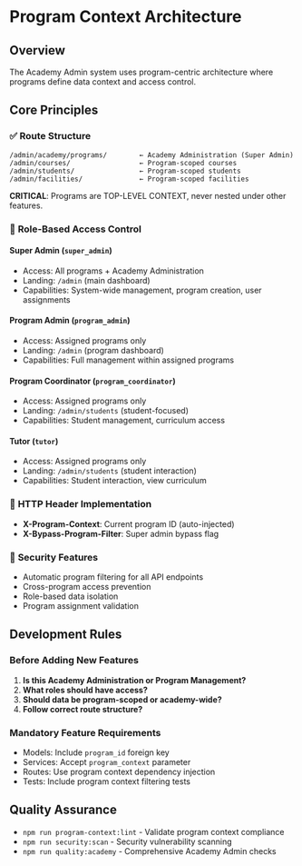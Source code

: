 # Program Context Architecture

## Overview
The Academy Admin system uses program-centric architecture where programs define data context and access control.

## Core Principles

### ✅ **Route Structure** 
```
/admin/academy/programs/        ← Academy Administration (Super Admin)
/admin/courses/                 ← Program-scoped courses
/admin/students/                ← Program-scoped students
/admin/facilities/              ← Program-scoped facilities
```

**CRITICAL**: Programs are TOP-LEVEL CONTEXT, never nested under other features.

### 🎯 **Role-Based Access Control**

#### **Super Admin** (`super_admin`)
- Access: All programs + Academy Administration
- Landing: `/admin` (main dashboard)
- Capabilities: System-wide management, program creation, user assignments

#### **Program Admin** (`program_admin`) 
- Access: Assigned programs only
- Landing: `/admin` (program dashboard)
- Capabilities: Full management within assigned programs

#### **Program Coordinator** (`program_coordinator`)
- Access: Assigned programs only
- Landing: `/admin/students` (student-focused)
- Capabilities: Student management, curriculum access

#### **Tutor** (`tutor`)
- Access: Assigned programs only
- Landing: `/admin/students` (student interaction)
- Capabilities: Student interaction, view curriculum

### 🔄 **HTTP Header Implementation**
- **X-Program-Context**: Current program ID (auto-injected)
- **X-Bypass-Program-Filter**: Super admin bypass flag

### 🔐 **Security Features**
- Automatic program filtering for all API endpoints
- Cross-program access prevention
- Role-based data isolation
- Program assignment validation

## Development Rules

### **Before Adding New Features**
1. **Is this Academy Administration or Program Management?**
2. **What roles should have access?**
3. **Should data be program-scoped or academy-wide?**
4. **Follow correct route structure?**

### **Mandatory Feature Requirements**
- Models: Include `program_id` foreign key
- Services: Accept `program_context` parameter
- Routes: Use program context dependency injection
- Tests: Include program context filtering tests

## Quality Assurance
- `npm run program-context:lint` - Validate program context compliance
- `npm run security:scan` - Security vulnerability scanning
- `npm run quality:academy` - Comprehensive Academy Admin checks